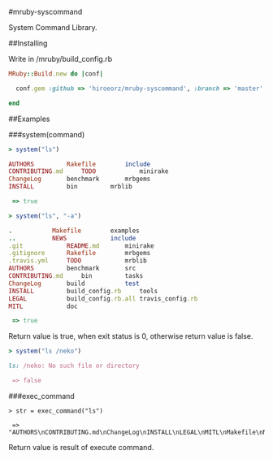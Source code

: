 #mruby-syscommand

System Command Library.

##Installing

Write in /mruby/build_config.rb

```ruby
MRuby::Build.new do |conf|

  conf.gem :github => 'hiroeorz/mruby-syscommand', :branch => 'master'

end
```

##Examples

###system(command)

```ruby
> system("ls")

AUTHORS			Rakefile		include
CONTRIBUTING.md		TODO			minirake
ChangeLog		benchmark		mrbgems
INSTALL			bin			mrblib

 => true
```

```ruby
> system("ls", "-a")

.			Makefile		examples
..			NEWS			include
.git			README.md		minirake
.gitignore		Rakefile		mrbgems
.travis.yml		TODO			mrblib
AUTHORS			benchmark		src
CONTRIBUTING.md		bin			tasks
ChangeLog		build			test
INSTALL			build_config.rb		tools
LEGAL			build_config.rb.all	travis_config.rb
MITL			doc

 => true
```

Return value is true, when exit status is 0, otherwise return value is false. 

```ruby
> system("ls /neko")

ls: /neko: No such file or directory

 => false
```

###exec_command

```
> str = exec_command("ls")

 => "AUTHORS\nCONTRIBUTING.md\nChangeLog\nINSTALL\nLEGAL\nMITL\nMakefile\nNEWS\nREADME.md\nRakefile\nTODO\nbenchmark\nbin\nbuild\nbuild_config.rb\nbuild_config.rb.all\ndoc\nexamples\ninclude\nminirake\nmrbgems\nmrblib\nsrc\ntasks\ntest\ntools\ntravis_config.rb\n"
```

Return value is result of execute command.
